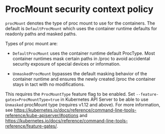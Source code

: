 # ProcMount security context policy

`procMount` denotes the type of proc mount to use for the containers. The default is `DefaultProcMount` which uses the container runtime defaults for readonly paths and masked paths.

Types of proc mount are:

- `DefaultProcMount` uses the container runtime default ProcType. Most container runtimes mask certain paths in /proc to avoid accidental security exposure of special devices or information.

- `UnmaskedProcMount` bypasses the default masking behavior of the container runtime and ensures the newly created /proc the container stays in tact with no modifications.

This requires the `ProcMountType` feature flag to be enabled. Set `--feature-gates=ProcMountType=true` in Kubernetes API Server to be able to use `Unmasked` procMount type (requires v1.12 and above). For more information, see
https://kubernetes.io/docs/reference/command-line-tools-reference/kube-apiserver/#options and https://kubernetes.io/docs/reference/command-line-tools-reference/feature-gates/.
